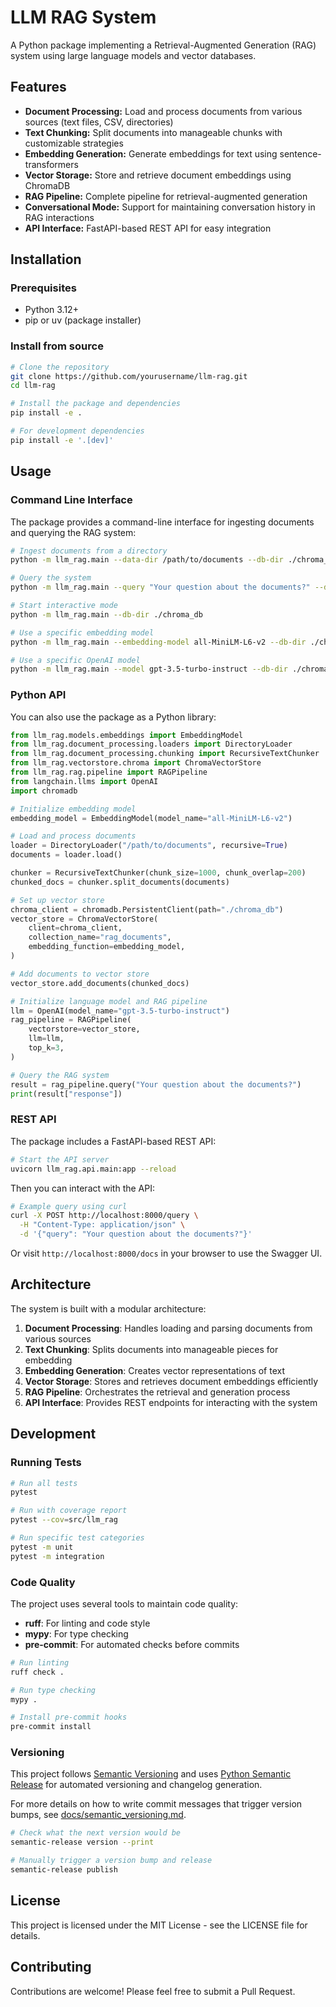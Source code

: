 # LLM RAG System

A Python package implementing a Retrieval-Augmented Generation (RAG) system using large language models and vector databases.

## Features

- **Document Processing:** Load and process documents from various sources (text files, CSV, directories)
- **Text Chunking:** Split documents into manageable chunks with customizable strategies
- **Embedding Generation:** Generate embeddings for text using sentence-transformers
- **Vector Storage:** Store and retrieve document embeddings using ChromaDB
- **RAG Pipeline:** Complete pipeline for retrieval-augmented generation
- **Conversational Mode:** Support for maintaining conversation history in RAG interactions
- **API Interface:** FastAPI-based REST API for easy integration

## Installation

### Prerequisites

- Python 3.12+
- pip or uv (package installer)

### Install from source

```bash
# Clone the repository
git clone https://github.com/yourusername/llm-rag.git
cd llm-rag

# Install the package and dependencies
pip install -e .

# For development dependencies
pip install -e '.[dev]'
```

## Usage

### Command Line Interface

The package provides a command-line interface for ingesting documents and querying the RAG system:

```bash
# Ingest documents from a directory
python -m llm_rag.main --data-dir /path/to/documents --db-dir ./chroma_db

# Query the system
python -m llm_rag.main --query "Your question about the documents?" --db-dir ./chroma_db

# Start interactive mode
python -m llm_rag.main --db-dir ./chroma_db

# Use a specific embedding model
python -m llm_rag.main --embedding-model all-MiniLM-L6-v2 --db-dir ./chroma_db

# Use a specific OpenAI model
python -m llm_rag.main --model gpt-3.5-turbo-instruct --db-dir ./chroma_db
```

### Python API

You can also use the package as a Python library:

```python
from llm_rag.models.embeddings import EmbeddingModel
from llm_rag.document_processing.loaders import DirectoryLoader
from llm_rag.document_processing.chunking import RecursiveTextChunker
from llm_rag.vectorstore.chroma import ChromaVectorStore
from llm_rag.rag.pipeline import RAGPipeline
from langchain.llms import OpenAI
import chromadb

# Initialize embedding model
embedding_model = EmbeddingModel(model_name="all-MiniLM-L6-v2")

# Load and process documents
loader = DirectoryLoader("/path/to/documents", recursive=True)
documents = loader.load()

chunker = RecursiveTextChunker(chunk_size=1000, chunk_overlap=200)
chunked_docs = chunker.split_documents(documents)

# Set up vector store
chroma_client = chromadb.PersistentClient(path="./chroma_db")
vector_store = ChromaVectorStore(
    client=chroma_client,
    collection_name="rag_documents",
    embedding_function=embedding_model,
)

# Add documents to vector store
vector_store.add_documents(chunked_docs)

# Initialize language model and RAG pipeline
llm = OpenAI(model_name="gpt-3.5-turbo-instruct")
rag_pipeline = RAGPipeline(
    vectorstore=vector_store,
    llm=llm,
    top_k=3,
)

# Query the RAG system
result = rag_pipeline.query("Your question about the documents?")
print(result["response"])
```

### REST API

The package includes a FastAPI-based REST API:

```bash
# Start the API server
uvicorn llm_rag.api.main:app --reload
```

Then you can interact with the API:

```bash
# Example query using curl
curl -X POST http://localhost:8000/query \
  -H "Content-Type: application/json" \
  -d '{"query": "Your question about the documents?"}'
```

Or visit `http://localhost:8000/docs` in your browser to use the Swagger UI.

## Architecture

The system is built with a modular architecture:

1. **Document Processing**: Handles loading and parsing documents from various sources
2. **Text Chunking**: Splits documents into manageable pieces for embedding
3. **Embedding Generation**: Creates vector representations of text
4. **Vector Storage**: Stores and retrieves document embeddings efficiently
5. **RAG Pipeline**: Orchestrates the retrieval and generation process
6. **API Interface**: Provides REST endpoints for interacting with the system

## Development

### Running Tests

```bash
# Run all tests
pytest

# Run with coverage report
pytest --cov=src/llm_rag

# Run specific test categories
pytest -m unit
pytest -m integration
```

### Code Quality

The project uses several tools to maintain code quality:

- **ruff**: For linting and code style
- **mypy**: For type checking
- **pre-commit**: For automated checks before commits

```bash
# Run linting
ruff check .

# Run type checking
mypy .

# Install pre-commit hooks
pre-commit install
```

### Versioning

This project follows [Semantic Versioning](https://semver.org/) and uses [Python Semantic Release](https://python-semantic-release.readthedocs.io/) for automated versioning and changelog generation.

For more details on how to write commit messages that trigger version bumps, see [docs/semantic_versioning.md](docs/semantic_versioning.md).

```bash
# Check what the next version would be
semantic-release version --print

# Manually trigger a version bump and release
semantic-release publish
```

## License

This project is licensed under the MIT License - see the LICENSE file for details.

## Contributing

Contributions are welcome! Please feel free to submit a Pull Request.
